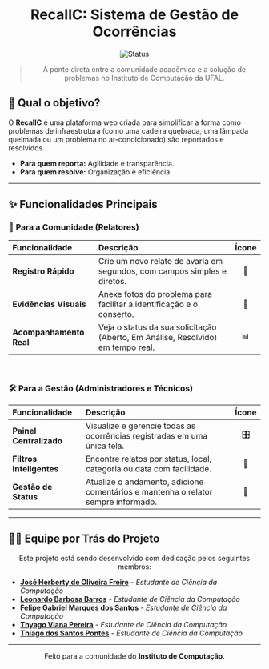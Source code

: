 <div align="center">

  # **RecalIC: Sistema de Gestão de Ocorrências**
  
  ![Status](https://img.shields.io/badge/status-em%20desenvolvimento-yellow)
 

  > A ponte direta entre a comunidade acadêmica e a solução de problemas no Instituto de Computação da UFAL.

</div>

## 🎯 Qual o objetivo?

O **RecalIC** é uma plataforma web criada para simplificar a forma como problemas de infraestrutura (como uma cadeira quebrada, uma lâmpada queimada ou um problema no ar-condicionado) são reportados e resolvidos.

- **Para quem reporta:** Agilidade e transparência.
- **Para quem resolve:** Organização e eficiência.

---

## ✨ Funcionalidades Principais

### 👤 **Para a Comunidade (Relatores)**

| Funcionalidade | Descrição | Ícone |
| :--- | :--- | :---: |
| **Registro Rápido** | Crie um novo relato de avaria em segundos, com campos simples e diretos. | 📝 |
| **Evidências Visuais** | Anexe fotos do problema para facilitar a identificação e o conserto. | 📸 |
| **Acompanhamento Real** | Veja o status da sua solicitação (Aberto, Em Análise, Resolvido) em tempo real. | 📊 |


<br>

### 🛠️ **Para a Gestão (Administradores e Técnicos)**

| Funcionalidade | Descrição | Ícone |
| :--- | :--- | :---: |
| **Painel Centralizado** | Visualize e gerencie todas as ocorrências registradas em uma única tela. | 🎛️ |
| **Filtros Inteligentes**| Encontre relatos por status, local, categoria ou data com facilidade. | 🔎 |
| **Gestão de Status** | Atualize o andamento, adicione comentários e mantenha o relator sempre informado. | 🔄 |

---

## 👨‍💻 Equipe por Trás do Projeto
<p align="center">Este projeto está sendo desenvolvido com dedicação pelos seguintes membros:</p>

- **[José Herberty de Oliveira Freire](https://github.com/HerbertyFreire)** - *Estudante de Ciência da Computação*
- **[Leonardo Barbosa Barros](https://github.com/leonardobrrs)** - *Estudante de Ciência da Computação*
- **[Felipe Gabriel Marques dos Santos](https://github.com/22felipe)** - *Estudante de Ciência da Computação*
- **[Thyago Viana Pereira](https://github.com/thyagoviana)** - *Estudante de Ciência da Computação*
- **[Thiago dos Santos Pontes](https://github.com/thiagodsp-max)** - *Estudante de Ciência da Computação*

---

<div align="center">
  <p>Feito para a comunidade do <strong>Instituto de Computação</strong>.</p>
</div>
